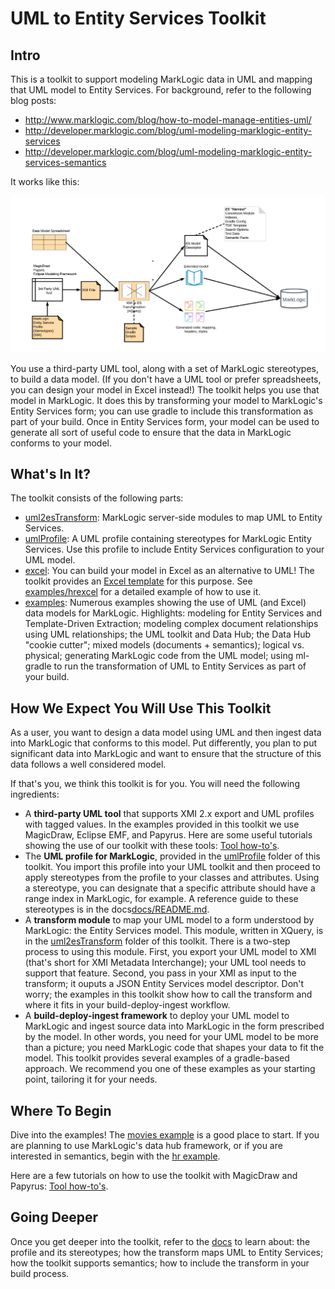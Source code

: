 # UML to Entity Services Toolkit

## Intro

This is a toolkit to support modeling MarkLogic data in UML and mapping that UML model to Entity Services. For background, refer to the following blog posts:

- <http://www.marklogic.com/blog/how-to-model-manage-entities-uml/>
- <http://developer.marklogic.com/blog/uml-modeling-marklogic-entity-services>
- <http://developer.marklogic.com/blog/uml-modeling-marklogic-entity-services-semantics>

It works like this:

![toolkit](toolkit.png)

You use a third-party UML tool, along with a set of MarkLogic stereotypes, to build a data model. (If you don't have a UML tool or prefer spreadsheets, you can design your model in Excel instead!) The toolkit helps you use that model in MarkLogic. It does this by transforming your model to MarkLogic's Entity Services form; you can use gradle to include this transformation as part of your build. Once in Entity Services form, your model can be used to generate all sort of useful code to ensure that the data in MarkLogic conforms to your model. 

## What's In It?
The toolkit consists of the following parts:
- [uml2esTransform](uml2esTransform): MarkLogic server-side modules to map UML to Entity Services.
- [umlProfile](umlProfile): A UML profile containing stereotypes for MarkLogic Entity Services. Use this profile to include Entity Services configuration to your UML model.
- [excel](excel): You can build your model in Excel as an alternative to UML! The toolkit provides an [Excel template](excel/uml2es-excel-template.xlsx) for this purpose. See [examples/hrexcel](examples/hrexcel) for a detailed example of how to use it.
- [examples](examples): Numerous examples showing the use of UML (and Excel) data models for MarkLogic. Highlights: modeling for Entity Services and Template-Driven Extraction; modeling complex document relationships using UML relationships; the UML toolkit and Data Hub; the Data Hub "cookie cutter"; mixed models (documents + semantics); logical vs. physical; generating MarkLogic code from the UML model; using ml-gradle to run the transformation of UML to Entity Services as part of your build. 

## How We Expect You Will Use This Toolkit
As a user, you want to design a data model using UML and then ingest data into MarkLogic that conforms to this model. Put differently, you plan to put significant data into MarkLogic and want to ensure that the structure of this data follows a well considered model. 

If that's you, we think this toolkit is for you. You will need the following ingredients:

- A **third-party UML tool** that supports XMI 2.x export and UML profiles with tagged values. In the examples provided in this toolkit we use MagicDraw, Eclipse EMF, and Papyrus. Here are some useful tutorials showing the use of our toolkit with these tools: [Tool how-to's](tutorials/README.md).
- The **UML profile for MarkLogic**, provided in the [umlProfile](umlProfile) folder of this toolkit. You import this profile into your UML toolkit and then proceed to apply stereotypes from the profile to your classes and attributes. Using a stereotype, you can designate that a specific attribute should have a range index in MarkLogic, for example. A reference guide to these stereotypes is in the docs[docs/README.md](docs/README.md).
- A **transform module** to map your UML model to a form understood by MarkLogic: the Entity Services model. This module, written in XQuery, is in the [uml2esTransform](uml2esTransform) folder of this toolkit. There is a two-step process to using this module. First, you export your UML model to XMI (that's short for XMI Metadata Interchange); your UML tool needs to support that feature. Second, you pass in your XMI as input to the transform; it ouputs a JSON Entity Services model descriptor. Don't worry; the examples in this toolkit show how to call the transform and where it fits in your build-deploy-ingest workflow.
- A **build-deploy-ingest framework** to deploy your UML model to MarkLogic and ingest source data into MarkLogic in the form prescribed by the model. In other words, you need for your UML model to be more than a picture; you need MarkLogic code that shapes your data to fit the model. This toolkit provides several examples of a gradle-based approach. We recommend you one of these examples as your starting point, tailoring it for your needs.

## Where To Begin
Dive into the examples! The [movies example](examples/movies) is a good place to start. If you are planning to use MarkLogic's data hub framework, or if you are interested in semantics, begin with the [hr example](examples/hr). 

Here are a few tutorials on how to use the toolkit with MagicDraw and Papyrus: [Tool how-to's](tutorials/README.md). 

## Going Deeper
Once you get deeper into the toolkit, refer to the [docs](docs/README.md) to learn about: the profile and its stereotypes; how the transform maps UML to Entity Services; how the toolkit supports semantics; how to include the transform in your build process.


